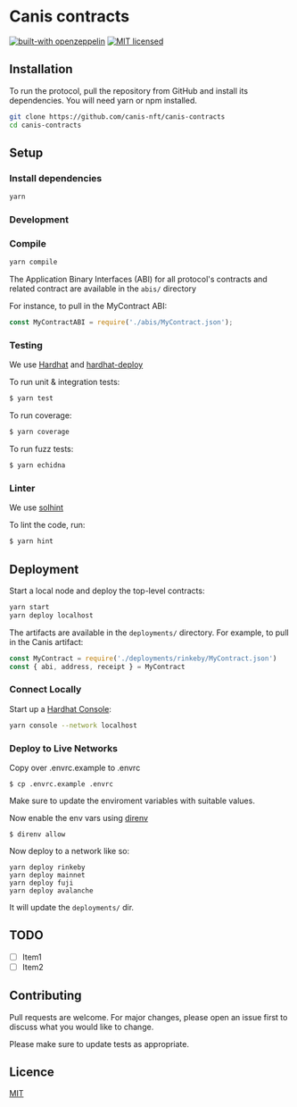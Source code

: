 # Canis contracts

[![built-with openzeppelin](https://img.shields.io/badge/built%20with-OpenZeppelin-3677FF)](https://docs.openzeppelin.com/)
[![MIT licensed](https://img.shields.io/badge/license-MIT-blue.svg)](https://raw.githubusercontent.com/protofire/solhint/master/LICENSE)

## Installation

To run the protocol, pull the repository from GitHub and install its dependencies. You will need yarn or npm installed.

```sh
git clone https://github.com/canis-nft/canis-contracts
cd canis-contracts
```

## Setup

### Install dependencies

```sh
yarn
```

### Development

### Compile
```sh
yarn compile
```

The Application Binary Interfaces (ABI) for all protocol's contracts and related contract are available in the `abis/` directory

For instance, to pull in the MyContract ABI:
```javascript
const MyContractABI = require('./abis/MyContract.json');
```

### Testing

We use [Hardhat](https://hardhat.dev) and [hardhat-deploy](https://github.com/wighawag/hardhat-deploy)

To run unit & integration tests:

```sh
$ yarn test
```

To run coverage:

```sh
$ yarn coverage
```

To run fuzz tests:

```sh
$ yarn echidna
```

### Linter

We use [solhint](https://github.com/protofire/solhint)

To lint the code, run:

```sh
$ yarn hint
```

## Deployment

Start a local node and deploy the top-level contracts:

```bash
yarn start
yarn deploy localhost
```

The artifacts are available in the `deployments/` directory. For example, to pull in the Canis artifact:

```javascript
const MyContract = require('./deployments/rinkeby/MyContract.json')
const { abi, address, receipt } = MyContract
```

### Connect Locally

Start up a [Hardhat Console](https://hardhat.dev/guides/hardhat-console.html):

```bash
yarn console --network localhost
```

### Deploy to Live Networks

Copy over .envrc.example to .envrc

```
$ cp .envrc.example .envrc
```

Make sure to update the enviroment variables with suitable values.

Now enable the env vars using [direnv](https://direnv.net/docs/installation.html)

```
$ direnv allow
```

Now deploy to a network like so:

```
yarn deploy rinkeby
yarn deploy mainnet
yarn deploy fuji
yarn deploy avalanche
```

It will update the `deployments/` dir.

## TODO

- [ ] Item1
- [ ] Item2

## Contributing

Pull requests are welcome. For major changes, please open an issue first to discuss what you would like to change.

Please make sure to update tests as appropriate.

## Licence

[MIT](https://choosealicense.com/licenses/mit/)